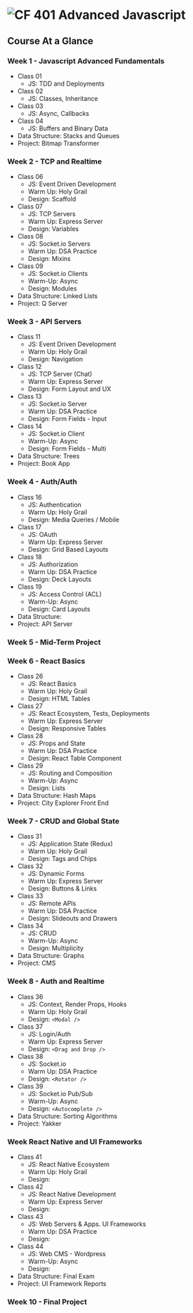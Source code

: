 ![CF](http://i.imgur.com/7v5ASc8.png) 401 Advanced Javascript
=============================================================

## Course At a Glance

### Week 1 - Javascript Advanced Fundamentals
* Class 01
  * JS: TDD and Deployments
* Class 02
  * JS: Classes, Inheritance
* Class 03
  * JS: Async, Callbacks
* Class 04
  * JS: Buffers and Binary Data
* Data Structure: Stacks and Queues
* Project: Bitmap Transformer 

### Week 2 - TCP and Realtime
* Class 06
  * JS: Event Driven Development
  * Warm Up: Holy Grail
  * Design: Scaffold
* Class 07
  * JS: TCP Servers
  * Warm Up: Express Server 
  * Design: Variables
* Class 08
  * JS: Socket.io Servers
  * Warm Up: DSA Practice 
  * Design: Mixins
* Class 09
  * JS: Socket.io Clients
  * Warm-Up: Async
  * Design: Modules
* Data Structure: Linked Lists
* Project: Q Server

### Week 3 - API Servers
* Class 11
  * JS: Event Driven Development
  * Warm Up: Holy Grail
  * Design: Navigation
* Class 12
  * JS: TCP Server (Chat)
  * Warm Up: Express Server 
  * Design: Form Layout and UX
* Class 13
  * JS: Socket.io Server
  * Warm Up: DSA Practice 
  * Design: Form Fields - Input
* Class 14
  * JS: Socket.io Client
  * Warm-Up: Async
  * Design: Form Fields - Multi
* Data Structure: Trees
* Project: Book App

### Week 4 - Auth/Auth
* Class 16
  * JS: Authentication
  * Warm Up: Holy Grail
  * Design: Media Queries / Mobile
* Class 17
  * JS: OAuth
  * Warm Up: Express Server 
  * Design: Grid Based Layouts
* Class 18
  * JS: Authorization
  * Warm Up: DSA Practice 
  * Design: Deck Layouts
* Class 19
  * JS: Access Control (ACL)
  * Warm-Up: Async
  * Design: Card Layouts
* Data Structure:
* Project: API Server

### Week 5 - Mid-Term Project

### Week 6 - React Basics
* Class 26
  * JS: React Basics
  * Warm Up: Holy Grail
  * Design: HTML Tables
* Class 27
  * JS: React Ecosystem, Tests, Deployments
  * Warm Up: Express Server 
  * Design: Responsive Tables
* Class 28
  * JS: Props and State
  * Warm Up: DSA Practice 
  * Design: React Table Component
* Class 29
  * JS: Routing and Composition
  * Warm-Up: Async
  * Design: Lists
* Data Structure: Hash Maps
* Project: City Explorer Front End

### Week 7 - CRUD and Global State
* Class 31
  * JS: Application State (Redux)
  * Warm Up: Holy Grail
  * Design: Tags and Chips
* Class 32
  * JS: Dynamic Forms
  * Warm Up: Express Server 
  * Design: Buttons & Links
* Class 33
  * JS: Remote APIs
  * Warm Up: DSA Practice 
  * Design: Slideouts and Drawers
* Class 34
  * JS: CRUD
  * Warm-Up: Async
  * Design: Multiplicity
* Data Structure: Graphs
* Project: CMS

### Week 8 - Auth and Realtime
* Class 36
  * JS: Context, Render Props, Hooks
  * Warm Up: Holy Grail
  * Design: `<Modal />`
* Class 37
  * JS: Login/Auth
  * Warm Up: Express Server 
  * Design: `<Drag and Drop />`
* Class 38
  * JS: Socket.io
  * Warm Up: DSA Practice 
  * Design: `<Rotator />`
* Class 39
  * JS: Socket.io Pub/Sub
  * Warm-Up: Async
  * Design: `<Autocomplete />`
* Data Structure: Sorting Algorithms
* Project: Yakker

### Week React Native and UI Frameworks
* Class 41
  * JS: React Native Ecosystem
  * Warm Up: Holy Grail
  * Design:
* Class 42
  * JS: React Native Development
  * Warm Up: Express Server 
  * Design:
* Class 43
  * JS: Web Servers & Apps. UI Frameworks
  * Warm Up: DSA Practice 
  * Design:
* Class 44
  * JS: Web CMS - Wordpress
  * Warm-Up: Async
  * Design:
* Data Structure: Final Exam
* Project: UI Framework Reports

### Week 10 - Final Project

